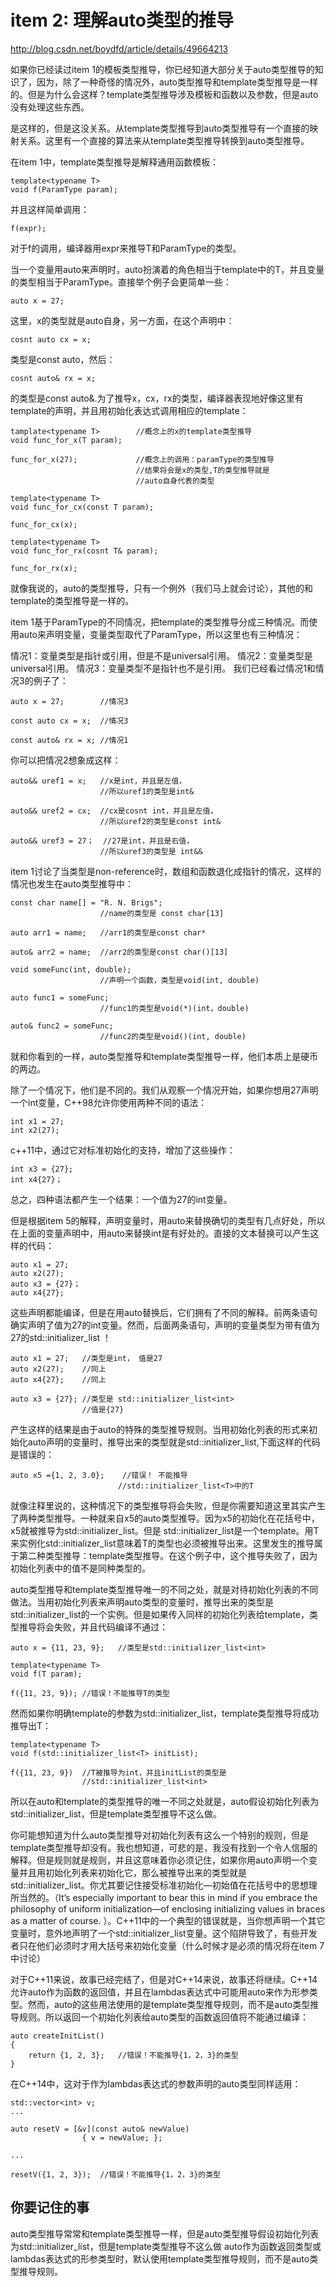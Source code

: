 # item 2: 理解auto类型的推导
http://blog.csdn.net/boydfd/article/details/49664213

如果你已经读过item 1的模板类型推导，你已经知道大部分关于auto类型推导的知识了，因为，除了一种奇怪的情况外，auto类型推导和template类型推导是一样的。但是为什么会这样？template类型推导涉及模板和函数以及参数，但是auto没有处理这些东西。

是这样的，但是这没关系。从template类型推导到auto类型推导有一个直接的映射关系。这里有一个直接的算法来从template类型推导转换到auto类型推导。

在item 1中，template类型推导是解释通用函数模板：
```
template<typename T>
void f(ParamType param);
```
并且这样简单调用：
```
f(expr);
```
对于f的调用，编译器用expr来推导T和ParamType的类型。

当一个变量用auto来声明时，auto扮演着的角色相当于template中的T，并且变量的类型相当于ParamType。直接举个例子会更简单一些：

```
auto x = 27;
```
这里，x的类型就是auto自身，另一方面，在这个声明中：

```
cosnt auto cx = x;
```
类型是const auto，然后：

```
cosnt auto& rx = x;
```
的类型是const auto&.为了推导x，cx，rx的类型，编译器表现地好像这里有template的声明，并且用初始化表达式调用相应的template：

```
tamplate<typename T>        //概念上的x的template类型推导
void func_for_x(T param);

func_for_x(27);             //概念上的调用：paramType的类型推导
                            //结果将会是x的类型,T的类型推导就是
                            //auto自身代表的类型

template<typename T>
void func_for_cx(const T param);

func_for_cx(x);

template<typename T>
void func_for_rx(cosnt T& param);

func_for_rx(x);
```
就像我说的，auto的类型推导，只有一个例外（我们马上就会讨论），其他的和template的类型推导是一样的。

item 1基于ParamType的不同情况，把template的类型推导分成三种情况。而使用auto来声明变量，变量类型取代了ParamType，所以这里也有三种情况：

情况1：变量类型是指针或引用，但是不是universal引用。
情况2：变量类型是universal引用。
情况3：变量类型不是指针也不是引用。
我们已经看过情况1和情况3的例子了：

```
auto x = 27;        //情况3

const auto cx = x;  //情况3

const auto& rx = x; //情况1
```
你可以把情况2想象成这样：

```
auto&& uref1 = x;   //x是int，并且是左值，
                    //所以uref1的类型是int&

auto&& uref2 = cx;  //cx是cosnt int，并且是左值，
                    //所以uref2的类型是const int&

auto&& uref3 = 27；  //27是int，并且是右值，
                    //所以uref3的类型是 int&&
```
item 1讨论了当类型是non-reference时，数组和函数退化成指针的情况，这样的情况也发生在auto类型推导中：

```
const char name[] = "R. N. Brigs";
                    //name的类型是 const char[13]

auto arr1 = name;   //arr1的类型是const char*

auto& arr2 = name;  //arr2的类型是const char()[13]

void someFunc(int, double); 
                    //声明一个函数，类型是void(int, double)

auto func1 = someFunc;
                    //func1的类型是void(*)(int，double)

auto& func2 = someFunc;
                    //func2的类型是void()(int, double)
```
就和你看到的一样，auto类型推导和template类型推导一样，他们本质上是硬币的两边。

除了一个情况下，他们是不同的。我们从观察一个情况开始，如果你想用27声明一个int变量，C++98允许你使用两种不同的语法：

```
int x1 = 27;
int x2(27);
```
c++11中，通过它对标准初始化的支持，增加了这些操作：

```
int x3 = {27};
int x4{27}；
```
总之，四种语法都产生一个结果：一个值为27的int变量。

但是根据item 5的解释，声明变量时，用auto来替换确切的类型有几点好处，所以在上面的变量声明中，用auto来替换int是有好处的。直接的文本替换可以产生这样的代码：

```
auto x1 = 27;
auto x2(27);
auto x3 = {27}；
auto x4{27};
```
这些声明都能编译，但是在用auto替换后，它们拥有了不同的解释。前两条语句确实声明了值为27的int变量。然而，后面两条语句，声明的变量类型为带有值为27的std::initializer_list ！

```
auto x1 = 27;   //类型是int， 值是27
auto x2(27);    //同上
auto x4{27};    //同上

auto x3 = {27}; //类型是 std::initializer_list<int>
                //值是{27}
```
产生这样的结果是由于auto的特殊的类型推导规则。当用初始化列表的形式来初始化auto声明的变量时，推导出来的类型就是std::initializer_list,下面这样的代码是错误的：

```
auto x5 ={1, 2, 3.0};    //错误！ 不能推导
                        //std::initializer_list<T>中的T
```
就像注释里说的，这种情况下的类型推导将会失败，但是你需要知道这里其实产生了两种类型推导。一种就来自x5的auto类型推导。因为x5的初始化在花括号中，x5就被推导为std::initializer_list。但是 std::initializer_list是一个template。用T来实例化std::initializer_list意味着T的类型也必须被推导出来。这里发生的推导属于第二种类型推导：template类型推导。在这个例子中，这个推导失败了，因为初始化列表中的值不是同种类型的。

auto类型推导和template类型推导唯一的不同之处，就是对待初始化列表的不同做法。当用初始化列表来声明auto类型的变量时，推导出来的类型是std::initializer_list的一个实例。但是如果传入同样的初始化列表给template，类型推导将会失败，并且代码编译不通过：

```
auto x = {11, 23, 9};   //类型是std::initializer_list<int>

template<typename T> 
void f(T param);

f({11, 23, 9}); //错误！不能推导T的类型
```
然而如果你明确template的参数为std::initializer_list，template类型推导将成功推导出T：

```
template<typename T>
void f(std::initializer_list<T> initList);

f({11, 23, 9})  //T被推导为int，并且initList的类型是
                //std::initializer_list<int>
```
所以在auto和template的类型推导的唯一不同之处就是，auto假设初始化列表为std::initializer_list，但是template类型推导不这么做。

你可能想知道为什么auto类型推导对初始化列表有这么一个特别的规则，但是template类型推导却没有。我也想知道，可悲的是，我没有找到一个令人信服的解释。但是规则就是规则，并且这意味着你必须记住，如果你用auto声明一个变量并且用初始化列表来初始化它，那么被推导出来的类型就是std::initializer_list。你尤其要记住接受标准初始化—初始值在花括号中的思想理所当然的。（It’s especially 
important to bear this in mind if you embrace the philosophy of uniform initialization—of enclosing initializing values in braces as a matter of course. ）。C++11中的一个典型的错误就是，当你想声明一个其它变量时，意外地声明了一个std::initializer_list变量。这个陷阱导致了，有些开发者只在他们必须时才用大括号来初始化变量（什么时候才是必须的情况将在item 7中讨论）

对于C++11来说，故事已经完结了，但是对C++14来说，故事还将继续。C++14允许auto作为函数的返回值，并且在lambdas表达式中可能用auto来作为形参类型。然而，auto的这些用法使用的是template类型推导规则，而不是auto类型推导规则。所以返回一个初始化列表给auto类型的函数返回值将不能通过编译：

```
auto createInitList()
{
    return {1, 2, 3};   //错误！不能推导{1，2，3}的类型
}
```
在C++14中，这对于作为lambdas表达式的参数声明的auto类型同样适用：

```
std::vector<int> v;
...

auto resetV = [&v](const auto& newValue)
                { v = newValue; };

...

resetV({1, 2, 3});  //错误！不能推导{1，2，3}的类型
```
## 你要记住的事

auto类型推导常常和template类型推导一样，但是auto类型推导假设初始化列表为std::initializer_list，但是template类型推导不这么做
auto作为函数返回类型或lambdas表达式的形参类型时，默认使用template类型推导规则，而不是auto类型推导规则。
